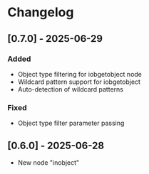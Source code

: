 # Changelog

## [0.7.0] - 2025-06-29
### Added
- Object type filtering for iobgetobject node
- Wildcard pattern support for iobgetobject
- Auto-detection of wildcard patterns

### Fixed
- Object type filter parameter passing

## [0.6.0] - 2025-06-28
- New node "inobject"